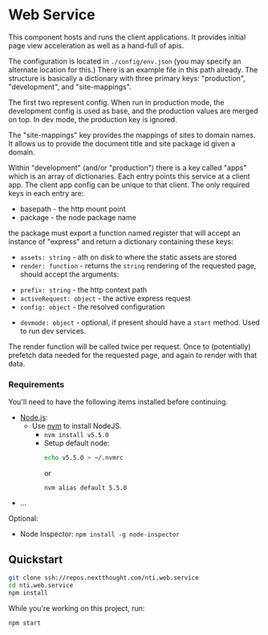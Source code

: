 # Web Service

This component hosts and runs the client applications. It provides initial page view acceleration as well as a hand-full of apis.

The configuration is located in `./config/env.json` (you may specify an alternate location for this.) There is an example file in this path already. The structure is basically a dictionary with three primary keys: "production", "development", and "site-mappings".

The first two represent config. When run in production mode, the development config is used as base, and the production values are merged on top. In dev mode, the production key is ignored.

The "site-mappings" key provides the mappings of sites to domain names. It allows us to provide the document title and site package id given a domain.


Within "development" (and/or "production") there is a key called "apps" which is an array of dictionaries. Each entry points this service at a client app. The client app config can be unique to that client.  The only required keys in each entry are:

 * basepath  - the http mount point
 * package - the node package name

the package must export a function named register that will accept an instance of "express" and return a dictionary containing these keys:

 * `assets: string` - ath on disk to where the static assets are stored
 * `render: function` - returns the `string` rendering of the requested page, should accept the arguments:
  - `prefix: string` - the http context path
  - `activeRequest: object` - the active express request
  - `config: object` - the resolved configuration
 * `devmode: object` - optional, if present should have a `start` method. Used to run dev services.

The render function will be called twice per request. Once to (potentially) prefetch data needed for the requested page, and again to render with that data.

### Requirements

You'll need to have the following items installed before continuing.

  * [Node.js](http://nodejs.org):
    * Use [nvm](https://github.com/creationix/nvm) to install NodeJS.
        * `nvm install v5.5.0`
        * Setup default node:
          ```bash
          echo v5.5.0 > ~/.nvmrc
          ```
          or
          ```
          nvm alias default 5.5.0
          ```
  * ...

Optional:
  * Node Inspector: `npm install -g node-inspector`



## Quickstart

```bash
git clone ssh://repos.nextthought.com/nti.web.service
cd nti.web.service
npm install
```

While you're working on this project, run:

```bash
npm start
```
